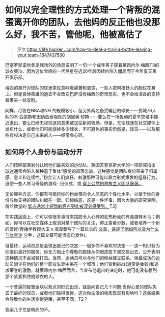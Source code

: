 # 如何以完全理性的方式处理一个背叛的混蛋离开你的团队，去他妈的反正他也没那么好，我不苦，管他呢，他被高估了

> 原文:[https://life hacker . com/how-to-deal-a-trail-a-bottle-leaving-your team-1847437530](https://lifehacker.com/how-to-deal-with-a-traitorous-asshole-leaving-your-team-1847437530)

巴塞罗那诺坎普足球场外的场景说明了一切:一个成年男子穿着莱昂内尔·梅西T3的球衣哭泣，因为这位曾经的一代巨星在近20年后因续约陷入僵局而于今年夏天离开俱乐部。

梅西的离开对球队的球迷来说意味着痛苦和沮丧，一些人把阿根廷人的脸纹在身上。但是哀悼英雄的逝去不会改变巴萨没有梅西的奇怪现实，也不会给沮丧的支持者带来一丝安慰。

同样，尽管在NBA和NFL的规模较小，但另外两名备受瞩目的球员——费城76人队的本·西蒙斯和田纳西泰坦队的胡里奥·琼斯——要么在一场轰动的夏季交易中接近退出，要么已经无视球迷的意愿被送往新的牧场。但是，无论球迷在社交媒体上发布什么，或者他们可能烧掉多少球衣，不可避免的事实仍然是，球员——以及那些有权决定自己未来的人——经常会心碎。

## 如何将个人身份与运动分开

人们按照部落划分认同他们最喜欢的运动队。英国苏塞克斯大学的一项研究指出 球迷通常会陷入某种基于集体“感觉的部落忠诚，这种感觉是团队身份带来了归属感、意义和连续性。”粉丝让人们疯狂，刺激那种可能以暴力形式爆发的粗暴行为，迫使一些人练习奇怪的游戏- 日仪式，或 [穿上公然的种族主义团队服装。](https://lifehacker.com/how-to-tell-if-a-sports-team-name-is-actually-racist-1845888255)

无论哪种方式，你都有可能将你的粉丝带向令人厌恶的个性化水平，以至于你的身份与你支持的团队纠缠在一起。归根结底，这是一件坏事，因为大量的研究表明，粉丝数量的 [低点通常比短暂的高点更能被深刻感受到。](https://lifehacker.com/why-sports-make-you-miserable-according-to-science-1846715851)T3】

在实践层面上，你可以做很多事情来摆脱令人心碎的狂热粉丝的有毒旋转木马；例如，你可以在社交媒体上取消对某个团队的关注，停止查看分数，或者培养一个新的爱好(传播学教授大卫·s·海涅曼写了一篇长长的 [文章，讲述了他如何以及为什么与体育迷](https://medium.com/@DrHeineman/leaving-fandom-why-i-gave-up-sports-why-you-should-consider-it-and-how-to-start-6d1941c1a915) 分手，这篇文章可能很有启发性)。

但最终，运动员总是会做出自己的决定——很多你不喜欢的决定——这一知识将为你提供最好的服务。你无力阻止你尊敬的跑锋从你眼皮底下被交易出去，公开表明这种情况不会减轻打击。当然，运动员可以与他们的粉丝建立联系，但最成功的运动员很少在他们的整个职业生涯中呆在一个城市；他们受到挑战(通常是金钱)和追求荣誉的激励。就莱昂内尔·梅西而言，当宣布他退出的决定时，他可能没有想到那个紧紧抓住他球衣的人。

一个普遍的智慧金块以观点的形式出现，就是问自己几个问题:当你心爱的球队失去了最好的球员，或者他们输得很惨，这对你生活的物质现实有影响吗？这些结果会导致你的生活变得更糟，甚至不同，T2？

答案几乎总是响亮的不。